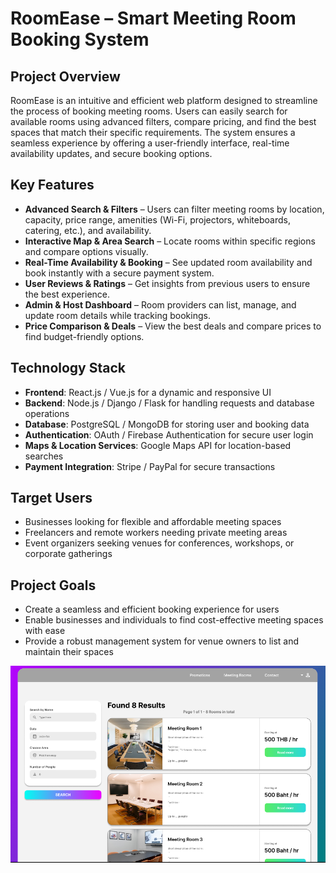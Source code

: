 # **RoomEase – Smart Meeting Room Booking System**  

## **Project Overview**  
RoomEase is an intuitive and efficient web platform designed to streamline the process of booking meeting rooms. Users can easily search for available rooms using advanced filters, compare pricing, and find the best spaces that match their specific requirements. The system ensures a seamless experience by offering a user-friendly interface, real-time availability updates, and secure booking options.  

## **Key Features**  
- **Advanced Search & Filters** – Users can filter meeting rooms by location, capacity, price range, amenities (Wi-Fi, projectors, whiteboards, catering, etc.), and availability.  
- **Interactive Map & Area Search** – Locate rooms within specific regions and compare options visually.  
- **Real-Time Availability & Booking** – See updated room availability and book instantly with a secure payment system.  
- **User Reviews & Ratings** – Get insights from previous users to ensure the best experience.  
- **Admin & Host Dashboard** – Room providers can list, manage, and update room details while tracking bookings.  
- **Price Comparison & Deals** – View the best deals and compare prices to find budget-friendly options.  

## **Technology Stack**  
- **Frontend**: React.js / Vue.js for a dynamic and responsive UI  
- **Backend**: Node.js / Django / Flask for handling requests and database operations  
- **Database**: PostgreSQL / MongoDB for storing user and booking data  
- **Authentication**: OAuth / Firebase Authentication for secure user login  
- **Maps & Location Services**: Google Maps API for location-based searches  
- **Payment Integration**: Stripe / PayPal for secure transactions  

## **Target Users**  
- Businesses looking for flexible and affordable meeting spaces  
- Freelancers and remote workers needing private meeting areas  
- Event organizers seeking venues for conferences, workshops, or corporate gatherings  

## **Project Goals**  
- Create a seamless and efficient booking experience for users  
- Enable businesses and individuals to find cost-effective meeting spaces with ease  
- Provide a robust management system for venue owners to list and maintain their spaces  

![Capture2](images/Capture2.png)
